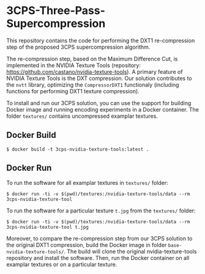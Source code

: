# 3CPS-Three-Pass-Supercompression
This repository contains the code for performing the DXT1 re-compression step of the proposed 3CPS supercompression algorithm.

The re-compression step, based on the Maximum Difference Cut, is implemented in the NVIDIA Texture Tools (repository: https://github.com/castano/nvidia-texture-tools).
A primary feature of NVIDIA Texture Tools is the DXT compression. Our solution contributes to the `nvtt` library, optimizing the `CompressorDXT1` functionaly (including functions for performing DXT1 texture compression).

To install and run our 3CPS solution, you can use the support for building Docker image and running encoding experiments in a Docker container. The folder `textures/` contains uncompressed examplar textures.

## Docker Build
```
$ docker build -t 3cps-nvidia-texture-tools:latest .
```

## Docker Run

To run the software for all examplar textures in `textures/` folder:
```
$ docker run -ti -v $(pwd)/textures:/nvidia-texture-tools/data --rm 3cps-nvidia-texture-tool
```

To run the software for a particular texture `t.jpg` from the `textures/` folder:
```
$ docker run -ti -v $(pwd)/textures:/nvidia-texture-tools/data --rm 3cps-nvidia-texture-tool t.jpg
```

Moreover, to compare the re-compression step from our 3CPS solution to the original DXT1 compression, build the Docker image in folder `base-nvidia-texture-tools/`. The build will clone the original nvidia-texture-tools repository and install the software. Then, run the Docker container on all examplar textures or on a particular texture.
